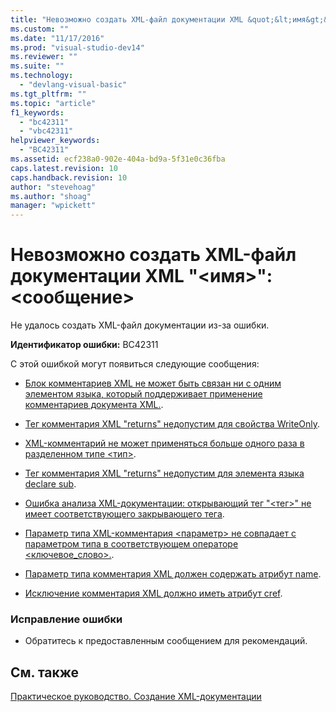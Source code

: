 ```yaml
---
title: "Невозможно создать XML-файл документации XML &quot;&lt;имя&gt;&quot;: &lt;сообщение&gt; | Microsoft Docs"
ms.custom: ""
ms.date: "11/17/2016"
ms.prod: "visual-studio-dev14"
ms.reviewer: ""
ms.suite: ""
ms.technology: 
  - "devlang-visual-basic"
ms.tgt_pltfrm: ""
ms.topic: "article"
f1_keywords: 
  - "bc42311"
  - "vbc42311"
helpviewer_keywords: 
  - "BC42311"
ms.assetid: ecf238a0-902e-404a-bd9a-5f31e0c36fba
caps.latest.revision: 10
caps.handback.revision: 10
author: "stevehoag"
ms.author: "shoag"
manager: "wpickett"
---
```

# Невозможно создать XML-файл документации XML &quot;&lt;имя&gt;&quot;: &lt;сообщение&gt;
Не удалось создать XML\-файл документации из\-за ошибки.  
  
 **Идентификатор ошибки:** BC42311  
  
 С этой ошибкой могут появиться следующие сообщения:  
  
-   [Блок комментариев XML не может быть связан ни с одним элементом языка, который поддерживает применение комментариев документа XML.](../misc/xml-comment-block-cannot-be-associated-with-any-language-element-that-supports-the-application-of-xml-documentation-comments.md).  
  
-   [Тег комментария XML "returns" недопустим для свойства WriteOnly](../misc/xml-comment-tag-returns-is-not-permitted-on-a-writeonly-property.md).  
  
-   [XML\-комментарий не может применяться больше одного раза в разделенном типе \<тип\>](../Topic/XML%20comment%20cannot%20be%20applied%20more%20than%20once%20on%20a%20partial%20%3Ctype%3E.md).  
  
-   [Тег комментария XML "returns" недопустим для элемента языка declare sub](../misc/xml-comment-tag-returns-is-not-permitted-on-a-declare-sub-language-element.md).  
  
-   [Ошибка анализа XML\-документации: открывающий тег "\<тег\>" не имеет соответствующего закрывающего тега](../Topic/XML%20documentation%20parse%20error:%20Start%20tag%20'%3Ctag%3E'%20doesn't%20have%20a%20matching%20end%20tag.md).  
  
-   [Параметр типа XML\-комментария \<параметр\> не совпадает с параметром типа в соответствующем операторе \<ключевое\_слово\>.](../misc/xml-comment-type-parameter-parameter-does-not-match-a-type-parameter-on-the-corresponding-keyword-statement.md).  
  
-   [Параметр типа комментария XML должен содержать атрибут name](../misc/xml-comment-type-parameter-must-have-a-name-attribute.md).  
  
-   [Исключение комментария XML должно иметь атрибут cref](/dotnet/visual-basic/language-reference/error-messages/xml-comment-exception-must-have-a-cref-attribute).  
  
### Исправление ошибки  
  
-   Обратитесь к предоставленным сообщением для рекомендаций.  
  
## См. также  
 [Практическое руководство. Создание XML\-документации](../Topic/How%20to:%20Create%20XML%20Documentation%20in%20Visual%20Basic.md)